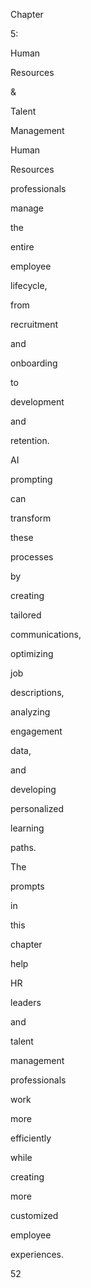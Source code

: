 Chapter
 
5:
 
Human
 
Resources
 
&
 
Talent
 
Management
 
 
 
Human
 
Resources
 
professionals
 
manage
 
the
 
entire
 
employee
 
lifecycle,
 
from
 
recruitment
 
and
 
onboarding
 
to
 
development
 
and
 
retention.
 
AI
 
prompting
 
can
 
transform
 
these
 
processes
 
by
 
creating
 
tailored
 
communications,
 
optimizing
 
job
 
descriptions,
 
analyzing
 
engagement
 
data,
 
and
 
developing
 
personalized
 
learning
 
paths.
 
The
 
prompts
 
in
 
this
 
chapter
 
help
 
HR
 
leaders
 
and
 
talent
 
management
 
professionals
 
work
 
more
 
efficiently
 
while
 
creating
 
more
 
customized
 
employee
 
experiences.
 
52
 
 

